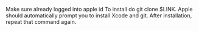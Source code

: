 Make sure already logged into apple id
To install do git clone $LINK. Apple should automatically prompt you to install Xcode and git. After installation, repeat that command again.